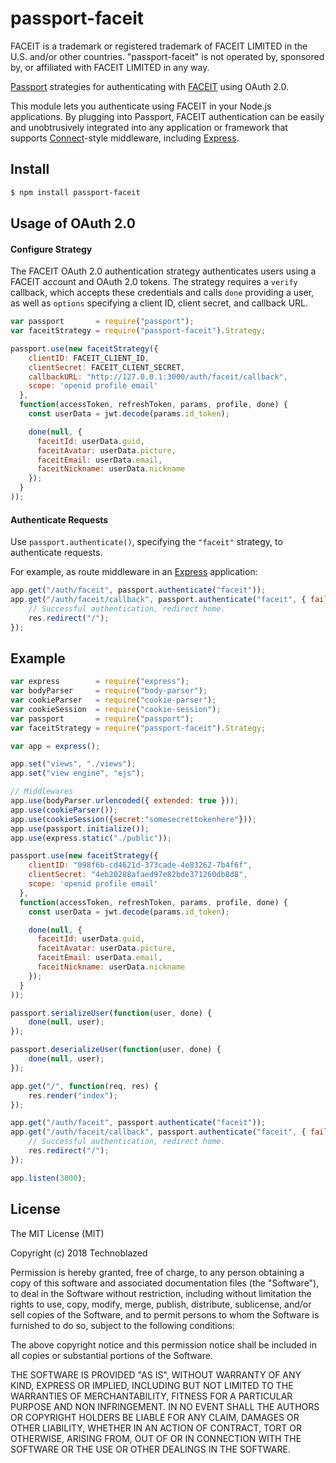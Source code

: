 # passport-faceit

FACEIT is a trademark or registered trademark of FACEIT LIMITED in the U.S. and/or other countries. "passport-faceit" is not operated by, sponsored by, or affiliated with FACEIT LIMITED in any way.

[Passport](http://passportjs.org/) strategies for authenticating with [FACEIT](https://faceit.com/)
using OAuth 2.0.

This module lets you authenticate using FACEIT in your Node.js applications.
By plugging into Passport, FACEIT authentication can be easily and
unobtrusively integrated into any application or framework that supports
[Connect](http://www.senchalabs.org/connect/)-style middleware, including
[Express](http://expressjs.com/).

## Install
```bash
$ npm install passport-faceit
```
## Usage of OAuth 2.0

#### Configure Strategy

The FACEIT OAuth 2.0 authentication strategy authenticates users using a FACEIT
account and OAuth 2.0 tokens. The strategy requires a `verify` callback, which
accepts these credentials and calls `done` providing a user, as well as
`options` specifying a client ID, client secret, and callback URL.

```javascript
var passport       = require("passport");
var faceitStrategy = require("passport-faceit").Strategy;

passport.use(new faceitStrategy({
    clientID: FACEIT_CLIENT_ID,
    clientSecret: FACEIT_CLIENT_SECRET,
    callbackURL: "http://127.0.0.1:3000/auth/faceit/callback",
    scope: 'openid profile email'
  },
  function(accessToken, refreshToken, params, profile, done) {
    const userData = jwt.decode(params.id_token);

    done(null, {
      faceitId: userData.guid,
      faceitAvatar: userData.picture,
      faceitEmail: userData.email,
      faceitNickname: userData.nickname
    });
  }
));
```

#### Authenticate Requests

Use `passport.authenticate()`, specifying the `"faceit"` strategy, to
authenticate requests.

For example, as route middleware in an [Express](http://expressjs.com/)
application:

```javascript
app.get("/auth/faceit", passport.authenticate("faceit"));
app.get("/auth/faceit/callback", passport.authenticate("faceit", { failureRedirect: "/" }), function(req, res) {
    // Successful authentication, redirect home.
    res.redirect("/");
});
```

## Example

```javascript
var express        = require("express");
var bodyParser     = require("body-parser");
var cookieParser   = require("cookie-parser");
var cookieSession  = require("cookie-session");
var passport       = require("passport");
var faceitStrategy = require("passport-faceit").Strategy;

var app = express();

app.set("views", "./views");
app.set("view engine", "ejs");

// Middlewares
app.use(bodyParser.urlencoded({ extended: true }));
app.use(cookieParser());
app.use(cookieSession({secret:"somesecrettokenhere"}));
app.use(passport.initialize());
app.use(express.static("./public"));

passport.use(new faceitStrategy({
    clientID: "098f6b-cd4621d-373cade-4e83262-7b4f6f",
    clientSecret: "4eb20288afaed97e82bde371260db8d8",
    scope: 'openid profile email'
  },
  function(accessToken, refreshToken, params, profile, done) {
    const userData = jwt.decode(params.id_token);

    done(null, {
      faceitId: userData.guid,
      faceitAvatar: userData.picture,
      faceitEmail: userData.email,
      faceitNickname: userData.nickname
    });
  }
));

passport.serializeUser(function(user, done) {
    done(null, user);
});

passport.deserializeUser(function(user, done) {
    done(null, user);
});

app.get("/", function(req, res) {
    res.render("index");
});

app.get("/auth/faceit", passport.authenticate("faceit"));
app.get("/auth/faceit/callback", passport.authenticate("faceit", { failureRedirect: "/" }), function(req, res) {
    // Successful authentication, redirect home.
    res.redirect("/");
});

app.listen(3000);
```

## License

The MIT License (MIT)

Copyright (c) 2018 Technoblazed

Permission is hereby granted, free of charge, to any person obtaining a copy
of this software and associated documentation files (the "Software"), to deal
in the Software without restriction, including without limitation the rights
to use, copy, modify, merge, publish, distribute, sublicense, and/or sell
copies of the Software, and to permit persons to whom the Software is
furnished to do so, subject to the following conditions:

The above copyright notice and this permission notice shall be included in
all copies or substantial portions of the Software.

THE SOFTWARE IS PROVIDED "AS IS", WITHOUT WARRANTY OF ANY KIND, EXPRESS OR
IMPLIED, INCLUDING BUT NOT LIMITED TO THE WARRANTIES OF MERCHANTABILITY,
FITNESS FOR A PARTICULAR PURPOSE AND NON INFRINGEMENT. IN NO EVENT SHALL THE
AUTHORS OR COPYRIGHT HOLDERS BE LIABLE FOR ANY CLAIM, DAMAGES OR OTHER
LIABILITY, WHETHER IN AN ACTION OF CONTRACT, TORT OR OTHERWISE, ARISING FROM,
OUT OF OR IN CONNECTION WITH THE SOFTWARE OR THE USE OR OTHER DEALINGS IN
THE SOFTWARE.
